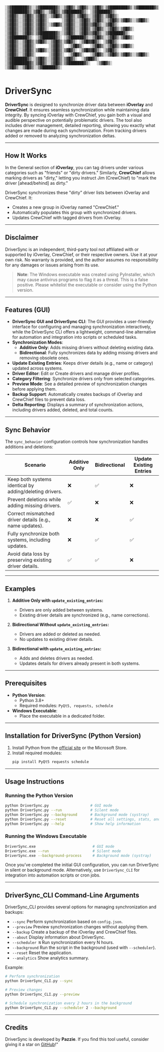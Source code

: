 
```
░▒▓███████▓▒░░▒▓███████▓▒░░▒▓█▓▒░▒▓█▓▒░░▒▓█▓▒░▒▓████████▓▒░▒▓███████▓▒░ ░▒▓███████▓▒░▒▓█▓▒░░▒▓█▓▒░▒▓███████▓▒░ ░▒▓██████▓▒░  
░▒▓█▓▒░░▒▓█▓▒░▒▓█▓▒░░▒▓█▓▒░▒▓█▓▒░▒▓█▓▒░░▒▓█▓▒░▒▓█▓▒░      ░▒▓█▓▒░░▒▓█▓▒░▒▓█▓▒░      ░▒▓█▓▒░░▒▓█▓▒░▒▓█▓▒░░▒▓█▓▒░▒▓█▓▒░░▒▓█▓▒░ 
░▒▓█▓▒░░▒▓█▓▒░▒▓█▓▒░░▒▓█▓▒░▒▓█▓▒░░▒▓█▓▒▒▓█▓▒░░▒▓█▓▒░      ░▒▓█▓▒░░▒▓█▓▒░▒▓█▓▒░      ░▒▓█▓▒░░▒▓█▓▒░▒▓█▓▒░░▒▓█▓▒░▒▓█▓▒░        
░▒▓█▓▒░░▒▓█▓▒░▒▓███████▓▒░░▒▓█▓▒░░▒▓█▓▒▒▓█▓▒░░▒▓██████▓▒░ ░▒▓███████▓▒░ ░▒▓██████▓▒░ ░▒▓██████▓▒░░▒▓█▓▒░░▒▓█▓▒░▒▓█▓▒░        
░▒▓█▓▒░░▒▓█▓▒░▒▓█▓▒░░▒▓█▓▒░▒▓█▓▒░ ░▒▓█▓▓█▓▒░ ░▒▓█▓▒░      ░▒▓█▓▒░░▒▓█▓▒░      ░▒▓█▓▒░  ░▒▓█▓▒░   ░▒▓█▓▒░░▒▓█▓▒░▒▓█▓▒░        
░▒▓█▓▒░░▒▓█▓▒░▒▓█▓▒░░▒▓█▓▒░▒▓█▓▒░ ░▒▓█▓▓█▓▒░ ░▒▓█▓▒░      ░▒▓█▓▒░░▒▓█▓▒░      ░▒▓█▓▒░  ░▒▓█▓▒░   ░▒▓█▓▒░░▒▓█▓▒░▒▓█▓▒░░▒▓█▓▒░ 
░▒▓███████▓▒░░▒▓█▓▒░░▒▓█▓▒░▒▓█▓▒░  ░▒▓██▓▒░  ░▒▓████████▓▒░▒▓█▓▒░░▒▓█▓▒░▒▓███████▓▒░   ░▒▓█▓▒░   ░▒▓█▓▒░░▒▓█▓▒░░▒▓██████▓▒░  
                                                                                                                           
```  

# DriverSync

**DriverSync** is designed to synchronize driver data between **iOverlay** and **CrewChief**. It ensures seamless synchronization while maintaining data integrity. By syncing iOverlay with CrewChief, you gain both a visual and audible perspective on potentially problematic drivers.
The tool also includes driver management, detailed reporting, showing you exactly what changes are made during each synchronization. From tracking drivers added or removed to analyzing synchronization deltas.

---

## **How It Works**

In the General section of **iOverlay**, you can tag drivers under various categories such as "friends" or "dirty drivers." Similarly, **CrewChief** allows marking drivers as "dirty," letting you instruct Jim (CrewChief) to "mark the driver [ahead/behind] as dirty."

DriverSync synchronizes these "dirty" driver lists between iOverlay and CrewChief. It:
- Creates a new group in iOverlay named "CrewChief."
- Automatically populates this group with synchronized drivers.
- Updates CrewChief with tagged drivers from iOverlay.

---

## **Disclaimer**

DriverSync is an independent, third-party tool not affiliated with or supported by iOverlay, CrewChief, or their respective owners. Use it at your own risk. No warranty is provided, and the author assumes no responsibility for any damages or issues arising from its use.

> **Note**: The Windows executable was created using PyInstaller, which may cause antivirus programs to flag it as a threat. This is a false positive. Please whitelist the executable or consider using the Python version.

---
## **Features (GUI)** 
- **DriverSync GUI and DriverSync CLI**: The GUI provides a user-friendly interface for configuring and managing synchronization interactively, while the DriverSync CLI offers a lightweight, command-line alternative for automation and integration into scripts or scheduled tasks.
- **Synchronization Modes**:
  - **Additive Only**: Adds missing drivers without deleting existing data.
  - **Bidirectional**: Fully synchronizes data by adding missing drivers and removing obsolete ones.
- **Update Existing Entries**: Keeps driver details (e.g., name or category) updated across systems.
- **Driver Editor**: Edit or Create drivers and manage driver profiles.
- **Category Filtering**: Synchronize drivers only from selected categories.
- **Preview Mode**: See a detailed preview of synchronization changes before applying them.
- **Backup Support**: Automatically creates backups of iOverlay and CrewChief files to prevent data loss.
- **Delta Reporting**: Displays a summary of synchronization actions, including drivers added, deleted, and total counts.

---

## **Sync Behavior**

The `sync_behavior` configuration controls how synchronization handles additions and deletions:

| **Scenario**                                          | **Additive Only** | **Bidirectional** | **Update Existing Entries** |
|-------------------------------------------------------|--------------------|--------------------|-----------------------------|
| Keep both systems identical by adding/deleting drivers. | ❌                 | ✅                 | ❌                          |
| Prevent deletions while adding missing drivers.        | ✅                 | ❌                 | ❌                          |
| Correct mismatched driver details (e.g., name updates).| ❌                 | ❌                 | ✅                          |
| Fully synchronize both systems, including updates.     | ❌                 | ✅                 | ✅                          |
| Avoid data loss by preserving existing driver details. | ✅                 | ✅                 | ❌                          |

---

## **Examples**
1. **Additive Only with `update_existing_entries`:**
   - Drivers are only added between systems.
   - Existing driver details are synchronized (e.g., name corrections).

2. **Bidirectional Without `update_existing_entries`:**
   - Drivers are added or deleted as needed.
   - No updates to existing driver details.

3. **Bidirectional with `update_existing_entries`:**
   - Adds and deletes drivers as needed.
   - Updates details for drivers already present in both systems.

---

## **Prerequisites**
- **Python Version**:
  - Python 3.8+
  - Required modules: `PyQt5, requests, schedule`
- **Windows Executable**:
  - Place the executable in a dedicated folder.

---

## **Installation for DriverSync (Python Version)**

1. Install Python from the [official site](http://www.python.org/downloads) or the Microsoft Store.
2. Install required modules:
   ```bash
   pip install PyQt5 requests schedule
   ```

---

## **Usage Instructions**

### Running the Python Version
```bash
python DriverSync.py                   # GUI mode
python DriverSync.py --run             # Silent mode
python DriverSync.py --background      # Background mode (systray)
python DriverSync.py --reset           # Reset all settings, stats, and logs
python DriverSync.py --help            # Show help information
```

### Running the Windows Executable
```bash
DriverSync.exe                          # GUI mode
DriverSync.exe --run                    # Silent mode
DriverSync.exe --background-process     # Background mode (systray)
```

Once you’ve completed the initial GUI configuration, you can run DriverSync in silent or background mode. Alternatively, use `DriverSync_CLI` for integration into automation scripts or cron jobs.

---

## **DriverSync_CLI Command-Line Arguments**

DriverSync_CLI provides several options for managing synchronization and backups:
- `--sync`          Perform synchronization based on `config.json`.
- `--preview`       Preview synchronization changes without applying them.
- `--backup`        Create a backup of the iOverlay and CrewChief files.
- `--about`         Display information about DriverSync.
- `--scheduler N`   Run synchronization every N hours.
- `--background`    Run the script in the background (used with `--scheduler`).
- `--reset`         Reset the application.
- `--analytics`     Show analytics summary.

Example:
```bash
# Perform synchronization
python DriverSync_CLI.py --sync

# Preview changes
python DriverSync_CLI.py --preview

# Schedule synchronization every 2 hours in the background
python DriverSync_CLI.py --scheduler 2 --background
```

---

## **Credits**
DriverSync is developed by **Pazzie**. If you find this tool useful, consider giving it a star on [GitHub](https://github.com/cenodude/DriverSync)!"
